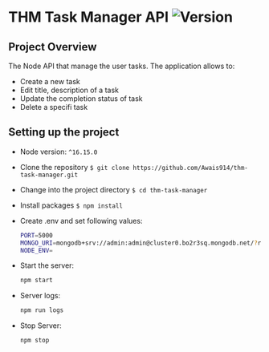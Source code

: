 # THM Task Manager API ![Version][version-image]
## Project Overview

The Node API that manage the user tasks. The application allows to:

-   Create a new task
-   Edit title, description of a task
-   Update the completion status of task
-   Delete a specifi task

## Setting up the project
 - Node version: `^16.15.0`
 - Clone the repository
	  `$ git clone https://github.com/Awais914/thm-task-manager.git`

- Change into the project directory
		 `$ cd thm-task-manager`

- Install packages
	`$ npm install`

- Create .env and set following values:

	```sh
	PORT=5000
	MONGO_URI=mongodb+srv://admin:admin@cluster0.bo2r3sq.mongodb.net/?retryWrites=true&w=majority
	NODE_ENV=
	```

- Start the server:
	```sh
	npm start
	```

- Server logs:
	```sh
	npm run logs
	```

- Stop Server:
	```sh
	npm stop
	```

[version-image]: https://img.shields.io/badge/Version-1.0.0-orange.svg
